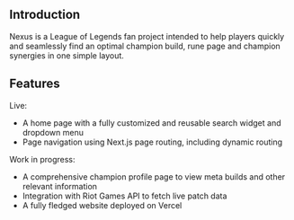 ## Introduction

Nexus is a League of Legends fan project intended to help players quickly and seamlessly find an optimal champion build, rune page and champion synergies in one simple layout.

## Features

Live:

- A home page with a fully customized and reusable search widget and dropdown menu
- Page navigation using Next.js page routing, including dynamic routing

Work in progress:

- A comprehensive champion profile page to view meta builds and other relevant information
- Integration with Riot Games API to fetch live patch data
- A fully fledged website deployed on Vercel